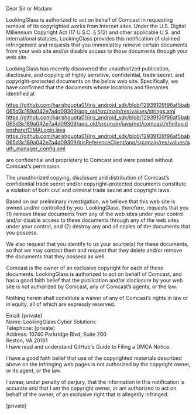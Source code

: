 Dear Sir or Madam:

LookingGlass is authorized to act on behalf of Comcast in requesting removal of its copyrighted works from Internet sites. Under the U.S. Digital Millennium Copyright Act (17 U.S.C. § 512) and other applicable U.S. and international statutes, LookingGlass provides this notification of claimed infringement and requests that you immediately remove certain documents from your web site and/or disable access to those documents through your web site.

LookingGlass has recently discovered the unauthorized publication, disclosure, and copying of highly sensitive, confidential, trade secret, and copyright-protected documents on the below web site. Specifically, we have confirmed that the documents whose locations and filenames identified at

https://github.com/harishgupta01/iris_android_sdk/blob/12939109f96af5bab065d3c189a042e7a4d09309/app_old/src/main/res/values/strings.xml  
https://github.com/harishgupta01/iris_android_sdk/blob/12939109f96af5bab065d3c189a042e7a4d09309/app_old/src/main/java/net/comcast/xfinityvideoshare/CIMALogin.java  
https://github.com/harishgupta01/iris_android_sdk/blob/12939109f96af5bab065d3c189a042e7a4d09309/IrisReferenceClient/app/src/main/res/values/auth_manager_config.xml

are confidential and proprietary to Comcast and were posted without Comcast’s permission.

The unauthorized copying, disclosure and distribution of Comcast’s confidential trade secret and/or copyright-protected documents constitute a violation of both civil and criminal trade secret and copyright laws.

Based on our preliminary investigation, we believe that this web site is owned and/or controlled by you. LookingGlass, therefore, requests that you (1) remove these documents from any of the web sites under your control and/or disable access to these documents through any of the web sites under your control, and (2) destroy any and all copies of the documents that you possess.

We also request that you identify to us your source(s) for these documents, so that we may contact them and request that they delete and/or remove the documents that they possess as well.

Comcast is the owner of an exclusive copyright for each of these documents. LookingGlass is authorized to act on behalf of Comcast, and has a good faith belief that the publication and/or disclosure by your web site is not authorized by Comcast, any of Comcast’s agents, or the law.

Nothing herein shall constitute a waiver of any of Comcast’s rights in law or in equity, all of which are expressly reserved.

Email: [private]   
Name: LookingGlass Cyber Solutions  
Telephone: [private]  
Address: 10740 Parkridge Blvd, Suite 200  
Reston, VA 20191   
I have read and understand GitHub's Guide to Filing a DMCA Notice.

I have a good faith belief that use of the copyrighted materials described above on the infringing web pages is not authorized by the copyright owner, or its agent, or the law.

I swear, under penalty of perjury, that the information in this notification is accurate and that I am the copyright owner, or am authorized to act on behalf of the owner, of an exclusive right that is allegedly infringed.

[private]

